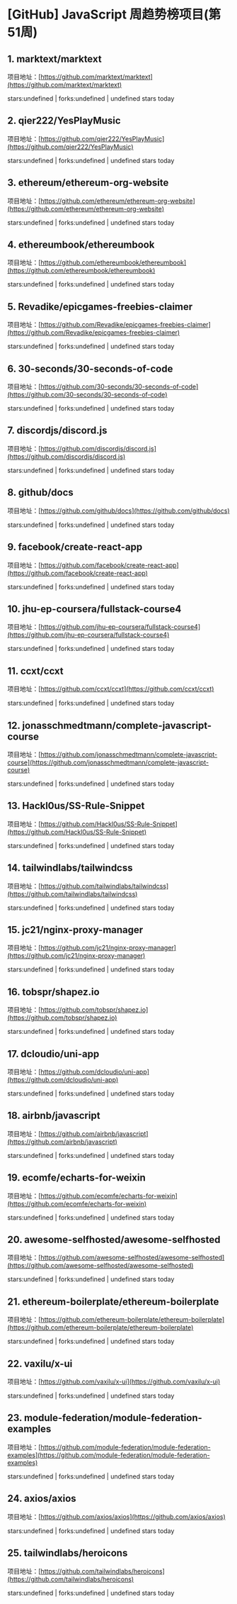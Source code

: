 # [GitHub] JavaScript 周趋势榜项目(第51周)

## 1. marktext/marktext 

项目地址：[https://github.com/marktext/marktext](https://github.com/marktext/marktext)

stars:undefined | forks:undefined | undefined stars today 



## 2. qier222/YesPlayMusic 

项目地址：[https://github.com/qier222/YesPlayMusic](https://github.com/qier222/YesPlayMusic)

stars:undefined | forks:undefined | undefined stars today 



## 3. ethereum/ethereum-org-website 

项目地址：[https://github.com/ethereum/ethereum-org-website](https://github.com/ethereum/ethereum-org-website)

stars:undefined | forks:undefined | undefined stars today 



## 4. ethereumbook/ethereumbook 

项目地址：[https://github.com/ethereumbook/ethereumbook](https://github.com/ethereumbook/ethereumbook)

stars:undefined | forks:undefined | undefined stars today 



## 5. Revadike/epicgames-freebies-claimer 

项目地址：[https://github.com/Revadike/epicgames-freebies-claimer](https://github.com/Revadike/epicgames-freebies-claimer)

stars:undefined | forks:undefined | undefined stars today 



## 6. 30-seconds/30-seconds-of-code 

项目地址：[https://github.com/30-seconds/30-seconds-of-code](https://github.com/30-seconds/30-seconds-of-code)

stars:undefined | forks:undefined | undefined stars today 



## 7. discordjs/discord.js 

项目地址：[https://github.com/discordjs/discord.js](https://github.com/discordjs/discord.js)

stars:undefined | forks:undefined | undefined stars today 



## 8. github/docs 

项目地址：[https://github.com/github/docs](https://github.com/github/docs)

stars:undefined | forks:undefined | undefined stars today 



## 9. facebook/create-react-app 

项目地址：[https://github.com/facebook/create-react-app](https://github.com/facebook/create-react-app)

stars:undefined | forks:undefined | undefined stars today 



## 10. jhu-ep-coursera/fullstack-course4 

项目地址：[https://github.com/jhu-ep-coursera/fullstack-course4](https://github.com/jhu-ep-coursera/fullstack-course4)

stars:undefined | forks:undefined | undefined stars today 



## 11. ccxt/ccxt 

项目地址：[https://github.com/ccxt/ccxt](https://github.com/ccxt/ccxt)

stars:undefined | forks:undefined | undefined stars today 



## 12. jonasschmedtmann/complete-javascript-course 

项目地址：[https://github.com/jonasschmedtmann/complete-javascript-course](https://github.com/jonasschmedtmann/complete-javascript-course)

stars:undefined | forks:undefined | undefined stars today 



## 13. Hackl0us/SS-Rule-Snippet 

项目地址：[https://github.com/Hackl0us/SS-Rule-Snippet](https://github.com/Hackl0us/SS-Rule-Snippet)

stars:undefined | forks:undefined | undefined stars today 



## 14. tailwindlabs/tailwindcss 

项目地址：[https://github.com/tailwindlabs/tailwindcss](https://github.com/tailwindlabs/tailwindcss)

stars:undefined | forks:undefined | undefined stars today 



## 15. jc21/nginx-proxy-manager 

项目地址：[https://github.com/jc21/nginx-proxy-manager](https://github.com/jc21/nginx-proxy-manager)

stars:undefined | forks:undefined | undefined stars today 



## 16. tobspr/shapez.io 

项目地址：[https://github.com/tobspr/shapez.io](https://github.com/tobspr/shapez.io)

stars:undefined | forks:undefined | undefined stars today 



## 17. dcloudio/uni-app 

项目地址：[https://github.com/dcloudio/uni-app](https://github.com/dcloudio/uni-app)

stars:undefined | forks:undefined | undefined stars today 



## 18. airbnb/javascript 

项目地址：[https://github.com/airbnb/javascript](https://github.com/airbnb/javascript)

stars:undefined | forks:undefined | undefined stars today 



## 19. ecomfe/echarts-for-weixin 

项目地址：[https://github.com/ecomfe/echarts-for-weixin](https://github.com/ecomfe/echarts-for-weixin)

stars:undefined | forks:undefined | undefined stars today 



## 20. awesome-selfhosted/awesome-selfhosted 

项目地址：[https://github.com/awesome-selfhosted/awesome-selfhosted](https://github.com/awesome-selfhosted/awesome-selfhosted)

stars:undefined | forks:undefined | undefined stars today 



## 21. ethereum-boilerplate/ethereum-boilerplate 

项目地址：[https://github.com/ethereum-boilerplate/ethereum-boilerplate](https://github.com/ethereum-boilerplate/ethereum-boilerplate)

stars:undefined | forks:undefined | undefined stars today 



## 22. vaxilu/x-ui 

项目地址：[https://github.com/vaxilu/x-ui](https://github.com/vaxilu/x-ui)

stars:undefined | forks:undefined | undefined stars today 



## 23. module-federation/module-federation-examples 

项目地址：[https://github.com/module-federation/module-federation-examples](https://github.com/module-federation/module-federation-examples)

stars:undefined | forks:undefined | undefined stars today 



## 24. axios/axios 

项目地址：[https://github.com/axios/axios](https://github.com/axios/axios)

stars:undefined | forks:undefined | undefined stars today 



## 25. tailwindlabs/heroicons 

项目地址：[https://github.com/tailwindlabs/heroicons](https://github.com/tailwindlabs/heroicons)

stars:undefined | forks:undefined | undefined stars today 



